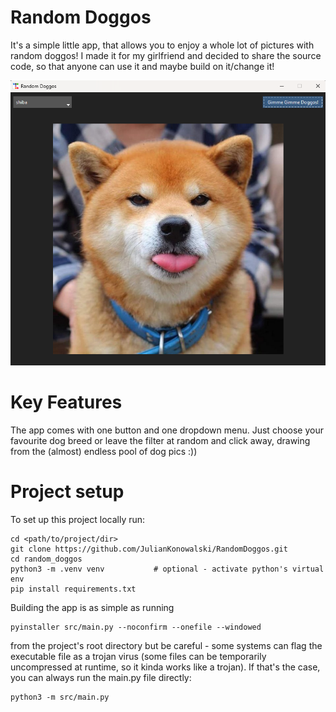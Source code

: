 # Random Doggos
It's a simple little app, that allows you to enjoy a whole lot of pictures with random doggos! I made
it for my girlfriend and decided to share the source code, so that anyone can use it and maybe build
on it/change it!

![Random Doggos](./random_doggos.png)

# Key Features
The app comes with one button and one dropdown menu. Just choose your favourite dog breed or leave
the filter at random and click away, drawing from the (almost) endless pool of dog pics :))

# Project setup
To set up this project locally run:
```
cd <path/to/project/dir>
git clone https://github.com/JulianKonowalski/RandomDoggos.git
cd random_doggos
python3 -m .venv venv           # optional - activate python's virtual env
pip install requirements.txt
```

Building the app is as simple as running
```
pyinstaller src/main.py --noconfirm --onefile --windowed
```
from the project's root directory but be careful - some systems can flag the executable file as a
trojan virus (some files can be temporarily uncompressed at runtime, so it kinda works like a trojan).
If that's the case, you can always run the main.py file directly:
```
python3 -m src/main.py
```